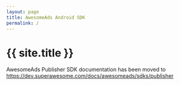 ```yaml
---
layout: page
title: AwesomeAds Android SDK
permalink: /
---
```


# {{ site.title }}

AwesomeAds Publisher SDK documentation has been moved to https://dev.superawesome.com/docs/awesomeads/sdks/publisher

